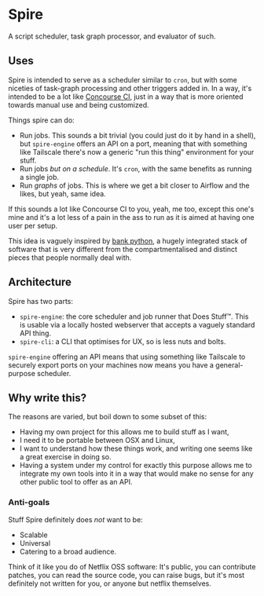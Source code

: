 # Spire

A script scheduler, task graph processor, and evaluator of such.

## Uses

Spire is intended to serve as a scheduler similar to `cron`, but with some
niceties of task-graph processing and other triggers added in. In a way, it's
intended to be a lot like [Concourse CI](https://concourse-ci.org/), just in a
way that is more oriented towards manual use and being customized.

Things spire can do:

- Run jobs. This sounds a bit trivial (you could just do it by hand in a shell),
  but `spire-engine` offers an API on a port, meaning that with something like
  Tailscale there's now a generic "run this thing" environment for your stuff.
- Run jobs _but on a schedule_. It's `cron`, with the same benefits as running a
  single job.
- Run _graphs_ of jobs. This is where we get a bit closer to Airflow and the
  likes, but yeah, same idea.

If this sounds a lot like Concourse CI to you, yeah, me too, except this one's
mine and it's a lot less of a pain in the ass to run as it is aimed at having
one user per setup.

This idea is vaguely inspired by [bank
python](https://calpaterson.com/bank-python.html), a hugely integrated stack of
software that is very different from the compartmentalised and distinct pieces
that people normally deal with.

## Architecture

Spire has two parts:

- `spire-engine`: the core scheduler and job runner that Does Stuff™. This is
  usable via a locally hosted webserver that accepts a vaguely standard API
  thing.
- `spire-cli`: a CLI that optimises for UX, so is less nuts and bolts.

`spire-engine` offering an API means that using something like Tailscale to
securely export ports on your machines now means you have a general-purpose
scheduler.

## Why write this?

The reasons are varied, but boil down to some subset of this:

- Having my own project for this allows me to build stuff as I want,
- I need it to be portable between OSX and Linux,
- I want to understand how these things work, and writing one seems like a great
  exercise in doing so.
- Having a system under my control for exactly this purpose allows me to
  integrate my own tools into it in a way that would make no sense for any other
  public tool to offer as an API.

### Anti-goals

Stuff Spire definitely does *not* want to be:

- Scalable
- Universal
- Catering to a broad audience.

Think of it like you do of Netflix OSS software: It's public, you can
contribute patches, you can read the source code, you can raise bugs, but it's
most definitely not written for you, or anyone but netflix themselves.
